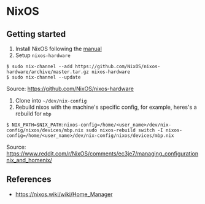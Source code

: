 # NixOS

## Getting started

1. Install NixOS following the [manual](https://nixos.org/manual/nixos/stable/index.html#ch-installation)
1. Setup `nixos-hardware`
  ```
  $ sudo nix-channel --add https://github.com/NixOS/nixos-hardware/archive/master.tar.gz nixos-hardware
  $ sudo nix-channel --update
  ```
  Source: https://github.com/NixOS/nixos-hardware
1. Clone into `~/dev/nix-config`
1. Rebuild nixos with the machine's specific config, for example, heres's a rebuild for `mbp`
  ```
  $ NIX_PATH=$NIX_PATH:nixos-config=/home/<user_name>/dev/nix-config/nixos/devices/mbp.nix sudo nixos-rebuild switch -I nixos-config=/home/<user_name>/dev/nix-config/nixos/devices/mbp.nix
  ```
  Source: https://www.reddit.com/r/NixOS/comments/ec3je7/managing_configurationnix_and_homenix/

## References

* https://nixos.wiki/wiki/Home_Manager
